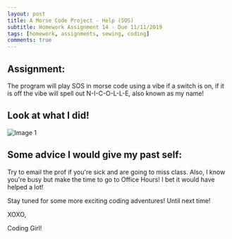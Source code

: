 ```yaml
---
layout: post
title: A Morse Code Project - Help (SOS)
subtitle: Homework Assignment 14 - Due 11/11/2019
tags: [homework, assignments, sewing, coding]
comments: true
---
```


## Assignment:
The program will play SOS in morse code using a vibe if a switch is on, if it is off the vibe will spell out N-I-C-O-L-L-E, also known as my name! 

## Look at what I did!

![Image 1](https://nicollemac17.github.io/img/CSCI-IMAGE.jpg)

## Some advice I would give my past self:
Try to email the prof if you're sick and are going to miss class. Also, I know you're busy but make the time to go to Office Hours! I bet it would have helped a lot! 

Stay tuned for some more exciting coding adventures! Until next time!

XOXO,

Coding Girl! 

